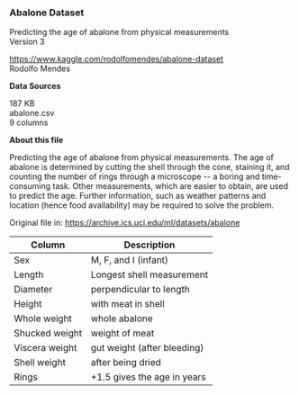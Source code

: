 ### Abalone Dataset
Predicting the age of abalone from physical measurements  
Version 3

https://www.kaggle.com/rodolfomendes/abalone-dataset  
Rodolfo Mendes

**Data Sources**

187 KB  
abalone.csv  
9 columns

**About this file**

Predicting the age of abalone from physical measurements. The age of abalone is determined by cutting the shell through the cone, staining it, and counting the number of rings through a microscope -- a boring and time-consuming task. Other measurements, which are easier to obtain, are used to predict the age. Further information, such as weather patterns and location (hence food availability) may be required to solve the problem.

Original file in: https://archive.ics.uci.edu/ml/datasets/abalone

Column | Description
------------ | -------------
Sex | M, F, and I (infant)
Length | Longest shell measurement
Diameter | perpendicular to length
Height | with meat in shell
Whole weight | whole abalone
Shucked weight | weight of meat
Viscera weight | gut weight (after bleeding)
Shell weight | after being dried
Rings | +1.5 gives the age in years
